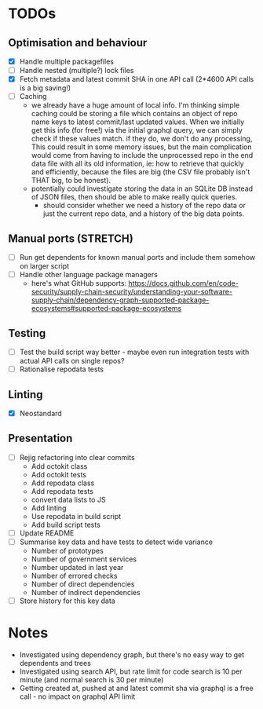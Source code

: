 # TODOs

## Optimisation and behaviour

- [x] Handle multiple packagefiles
- [ ] Handle nested (multiple?) lock files
- [x] Fetch metadata and latest commit SHA in one API call (2*4600 API calls is a big saving!)
- [ ] Caching
  - we already have a huge amount of local info. I'm thinking simple caching could be storing a file which contains an object of repo name keys to latest commit/last updated values. When we initially get this info (for free!) via the initial graphql query, we can simply check if these values match. if they do, we don't do any processing, This could result in some memory issues, but the main complication would come from having to include the unprocessed repo in the end data file with all its old information, ie: how to retrieve that quickly and efficiently, because the files are big (the CSV file probably isn't THAT big, to be honest).
  - potentially could investigate storing the data in an SQLite DB instead of JSON files, then should be able to make really quick queries.
    - should consider whether we need a history of the repo data or just the current repo data, and a history of the big data points.

## Manual ports (STRETCH)

- [ ] Run get dependents for known manual ports and include them somehow on larger script
- [ ] Handle other language package managers
  - here's what GitHub supports: https://docs.github.com/en/code-security/supply-chain-security/understanding-your-software-supply-chain/dependency-graph-supported-package-ecosystems#supported-package-ecosystems

## Testing

- [ ] Test the build script way better - maybe even run integration tests with actual API calls on single repos?
- [ ] Rationalise repodata tests

## Linting

- [x] Neostandard

## Presentation

- [ ] Rejig refactoring into clear commits
  - Add octokit class
  - Add octokit tests
  - Add repodata class
  - Add repodata tests
  - convert data lists to JS
  - Add linting
  - Use repodata in build script
  - Add build script tests
- [ ] Update README
- [ ] Summarise key data and have tests to detect wide variance
  - Number of prototypes
  - Number of government services
  - Number updated in last year
  - Number of errored checks
  - Number of direct dependencies
  - Number of indirect dependencies
- [ ] Store history for this key data

# Notes
- Investigated using dependency graph, but there's no easy way to get dependents and trees
- Investigated using search API, but rate limit for code search is 10 per minute (and normal search is 30 per minute)
- Getting created at, pushed at and latest commit sha via graphql is a free call - no impact on graphql API limit